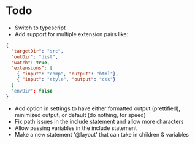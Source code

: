 # Todo

* Switch to typescript
* Add support for multiple extension pairs like:
```json
{
  "targetDir": "src",
  "outDir": "dist",
  "watch": true,
  "extensions": [
    { "input": "comp", "output": "html"},
    { "input": "style", "output": "css"}
  ]
  "envDir": false
}
```
* Add option in settings to have either formatted output (prettified), minimized output, or default (do nothing, for speed)
* Fix path issues in the include statement and allow more characters
* Allow passing variables in the include statement
* Make a new statement '@layout' that can take in children & variables
